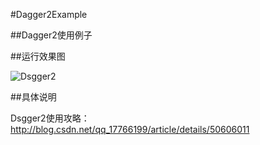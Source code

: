 #Dagger2Example

##Dagger2使用例子

##运行效果图

![Dsgger2](https://raw.githubusercontent.com/simplezhli/Dagger2Example/master/gif/dagger2.gif)

##具体说明

Dsgger2使用攻略：<http://blog.csdn.net/qq_17766199/article/details/50606011>